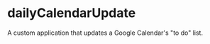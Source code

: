 dailyCalendarUpdate
===================

A custom application that updates a Google Calendar's "to do" list.